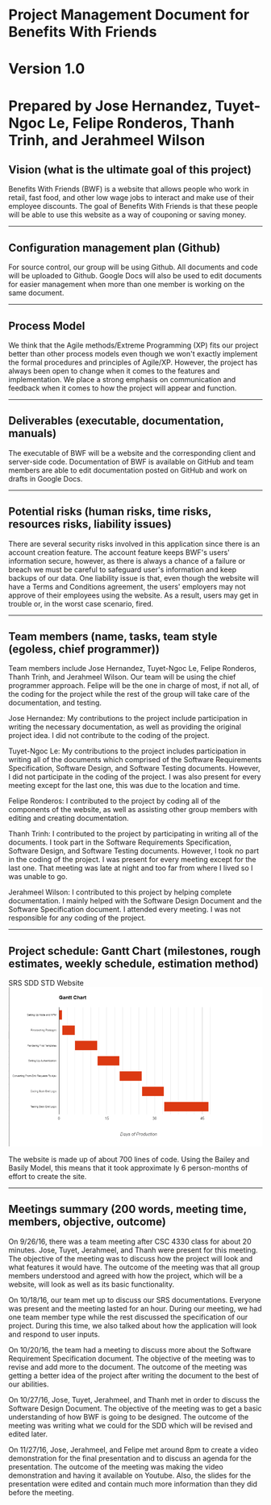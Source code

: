 # Project Management Document for Benefits With Friends
# Version 1.0
# Prepared by Jose Hernandez, Tuyet-Ngoc Le, Felipe Ronderos, Thanh Trinh, and Jerahmeel Wilson

## Vision (what is the ultimate goal of this project)
Benefits With Friends (BWF) is a website that allows people who work in retail, fast food, and other low wage jobs to interact and make use of their employee discounts. The goal of Benefits With Friends is that these people will be able to use this website as a way of couponing or saving money. 
****
## Configuration management plan (Github)
For source control, our group will be using Github. All documents and code will be uploaded to Github. Google Docs will also be used to edit documents for easier management when more than one member is working on the same document.
****
## Process Model
We think that the Agile methods/Extreme Programming (XP) fits our project better than other process models even though we won't exactly implement the formal procedures and principles of Agile/XP. However, the project has always been open to change when it comes to the features and implementation. We place a strong emphasis on communication and feedback when it comes to how the project will appear and function.
****
## Deliverables (executable, documentation, manuals)
The executable of BWF will be a website and the corresponding client and server-side code. Documentation of BWF is available on GitHub and team members are able to edit documentation posted on GitHub and work on drafts in Google Docs.
****
## Potential risks (human risks, time risks, resources risks, liability issues)
There are several security risks involved in this application since there is an account creation feature. The account feature keeps BWF's users' information secure, however, as there is always a chance of a failure or breach we must be careful to safeguard user's information and keep backups of our data. One liability issue is that, even though the website will have a Terms and Conditions agreement, the users' employers may not approve of their employees using the website. As a result, users may get in trouble or, in the worst case scenario, fired.
****
## Team members (name, tasks, team style (egoless, chief programmer))
Team members include Jose Hernandez, Tuyet-Ngoc Le, Felipe Ronderos, Thanh Trinh, and Jerahmeel Wilson. Our team will be using the chief programmer approach. Felipe will be the one in charge of most, if not all, of the coding for the project while the rest of the group will take care of the documentation, and testing.

Jose Hernandez: My contributions to the project include participation in writing the necessary documentation, as well as providing the original project idea. I did not contribute to the coding of the project.

Tuyet-Ngoc Le: My contributions to the project includes participation in writing all of the documents which comprised of the Software Requirements Specification, Software Design, and Software Testing documents. However, I did not participate in the coding of the project. I was also present for every meeting except for the last one, this was due to the location and time.

Felipe Ronderos: I contributed to the project by coding all of the components of the website, as well as assisting other group members with editing and creating documentation.

Thanh Trinh: I contributed to the project by participating in writing all of the documents. I took part in the Software Requirements Specification, Software Design, and Software Testing documents. However, I took no part in the coding of the project. I was present for every meeting except for the last one. That meeting was late at night and too far from where I lived so I was unable to go.

Jerahmeel Wilson: I contributed to this project by helping complete documentation. I mainly helped with the Software Design Document and the Software Specification document. I attended every meeting. I was not responsible for any coding of the project.

****
## Project schedule: Gantt Chart (milestones, rough estimates, weekly schedule, estimation method)

SRS
SDD
STD
Website
![Gantt Chart](https://github.com/taniietrinh/Benefits-With-Friends/blob/master/gantt.PNG)

The website is made up of about 700 lines of code. Using the Bailey and Basily Model, this means that it took approximate ly 6 person-months of effort to create the site.
****
## Meetings summary (200 words, meeting time, members, objective, outcome)
On 9/26/16, there was a team meeting after CSC 4330 class for about 20 minutes. Jose, Tuyet, Jerahmeel, and Thanh were present for this meeting. The objective of the meeting was to discuss how the project will look and what features it would have. The outcome of the meeting was that all group members understood and agreed with how the project, which will be a website, will look as well as its basic functionality.

On 10/18/16, our team met up to discuss our SRS documentations. Everyone was present and the meeting lasted for an hour. During our meeting, we had one team member type while the rest discussed the specification of our project. During this time, we also talked about how the application will look and respond to user inputs.

On 10/20/16, the team had a meeting to discuss more about the Software Requirement Specification document. The objective of the meeting was to revise and add more to the document. The outcome of the meeting was getting a better idea of the project after writing the document to the best of our abilities.

On 10/27/16, Jose, Tuyet, Jerahmeel, and Thanh met in order to discuss the Software Design Document. The objective of the meeting was to get a basic understanding of how BWF is going to be designed. The outcome of the meeting was writing what we could for the SDD which will be revised and edited later.

On 11/27/16, Jose, Jerahmeel, and Felipe met around 8pm to create a video demonstration for the final presentation and to discuss an agenda for the presentation. The outcome of the meeting was making the video demonstration and having it available on Youtube. Also, the slides for the presentation were edited and contain much more information than they did before the meeting.
